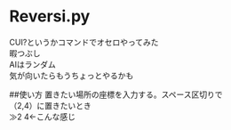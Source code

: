 # Reversi.py
CUI?というかコマンドでオセロやってみた<br>
暇つぶし<br>
AIはランダム<br>
気が向いたらもうちょっとやるかも

##使い方
置きたい場所の座標を入力する。スペース区切りで<br>
（2,4）に置きたいとき<br>
≫2 4←こんな感じ
